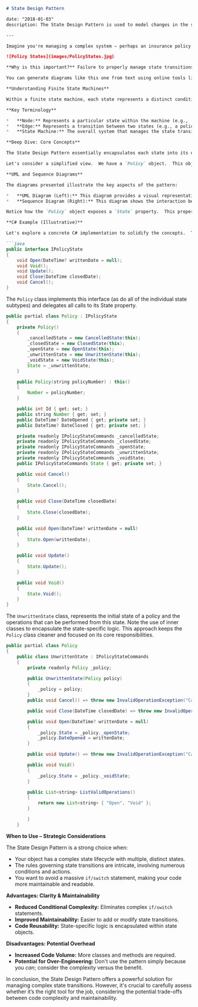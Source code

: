 ```markdown
# State Design Pattern

date: "2018-01-03"
description: The State Design Pattern is used to model changes in the status or state of an object by delegating rules for such changes to individual objects representing each possible state.

---

Imagine you're managing a complex system – perhaps an insurance policy management system.  This system handles everything from initial quote generation to final claim processing. As the policy moves through different phases—unwritten, open, closed, cancelled, and void—the rules governing its behavior change drastically. Simply adding `if` and `switch` statements to handle these state transitions would quickly lead to a sprawling, unmaintainable codebase. This is where the State Design Pattern shines, offering a cleaner, more manageable solution.

![Policy States](images/PolicyStates.jpg)

**Why is this important?** Failure to properly manage state transitions can lead to significant problems: incorrect data, inconsistent behavior, and ultimately, a system that doesn't meet business requirements. Imagine a scenario where a policy mistakenly gets marked as ‘closed’ during a claim processing step – this could result in a significant financial loss.

You can generate diagrams like this one from text using online tools like WebGraphViz ([https://ardalis.com/simple-flowcharts-and-state-diagrams-with-webgraphviz](https://ardalis.com/simple-flowcharts-and-state-diagrams-with-webgraphviz)). The diagram represents a *finite state machine*, a fundamental concept in computer science.

**Understanding Finite State Machines**

Within a finite state machine, each state represents a distinct condition or situation. Transitions between states are triggered by specific events or inputs.  This allows you to model complex behavior in a clear and organized way. The diagram above illustrates the typical states of an insurance policy – the core concept of the State pattern.

**Key Terminology**

*   **Node:** Represents a particular state within the machine (e.g., 'Open', 'Closed').
*   **Edge:** Represents a transition between two states (e.g., a policy transitioning from 'Open' to 'Closed').
*   **State Machine:** The overall system that manages the state transitions.

**Deep Dive: Core Concepts**

The State Design Pattern essentially encapsulates each state into its own object. This object is responsible for handling the specific actions and events associated with that state.

Let's consider a simplified view.  We have a `Policy` object.  This object *doesn’t* directly handle state transitions. Instead, it holds a reference to a `State` object, which is responsible for determining what actions can be performed and executing those actions.

**UML and Sequence Diagrams**

The diagrams presented illustrate the key aspects of the pattern:

*   **UML Diagram (Left):** This diagram provides a visual representation of the state machine.
*   **Sequence Diagram (Right):** This diagram shows the interaction between the `Policy` object and the `State` object during a state transition.

Notice how the `Policy` object exposes a `State` property.  This property is used to change the policy's state.  The `State` object, in turn, delegates the action to the appropriate method based on the current state.

**C# Example (Illustrative)**

Let's explore a concrete C# implementation to solidify the concepts.  This example uses an `InsurancePolicy` as the context object, with states representing stages in the policy lifecycle: 'Unwritten', 'Open', 'Closed', 'Cancelled', and 'Void'.  While the provided example only demonstrates a very simplified concept, it highlights how the pattern works.

```java
public interface IPolicyState
{
    void Open(DateTime? writtenDate = null);
    void Void();
    void Update();
    void Close(DateTime closedDate);
    void Cancel();
}
```

The `Policy` class implements this interface (as do all of the individual state subtypes) and delegates all calls to its State property.

```java
public partial class Policy : IPolicyState
{
    private Policy()
    {
        _cancelledState = new CancelledState(this);
        _closedState = new ClosedState(this);
        _openState = new OpenState(this);
        _unwrittenState = new UnwrittenState(this);
        _voidState = new VoidState(this);
        State = _unwrittenState;
    }

    public Policy(string policyNumber) : this()
    {
        Number = policyNumber;
    }

    public int Id { get; set; }
    public string Number { get; set; }
    public DateTime? DateOpened { get; private set; }
    public DateTime? DateClosed { get; private set; }

    private readonly IPolicyStateCommands _cancelledState;
    private readonly IPolicyStateCommands _closedState;
    private readonly IPolicyStateCommands _openState;
    private readonly IPolicyStateCommands _unwrittenState;
    private readonly IPolicyStateCommands _voidState;
    public IPolicyStateCommands State { get; private set; }

    public void Cancel()
    {
        State.Cancel();
    }

    public void Close(DateTime closedDate)
    {
        State.Close(closedDate);
    }

    public void Open(DateTime? writtenDate = null)
    {
        State.Open(writtenDate);
    }

    public void Update()
    {
        State.Update();
    }

    public void Void()
    {
        State.Void();
    }
}
```

The `UnwrittenState` class, represents the initial state of a policy and the operations that can be performed from this state.  Note the use of inner classes to encapsulate the state-specific logic.  This approach keeps the `Policy` class cleaner and focused on its core responsibilities.

```java
public partial class Policy
{
    public class UnwrittenState : IPolicyStateCommands
    {
        private readonly Policy _policy;

        public UnwrittenState(Policy policy)
        {
            _policy = policy;
        }
        public void Cancel() => throw new InvalidOperationException("Cannot cancel a policy before it's been Opened.");

        public void Close(DateTime closedDate) => throw new InvalidOperationException("Cannot close a policy before it's been Opened.");

        public void Open(DateTime? writtenDate = null)
        {
            _policy.State = _policy._openState;
            _policy.DateOpened = writtenDate;
        }

        public void Update() => throw new InvalidOperationException("Cannot update a policy before it's been Opened.");

        public void Void()
        {
            _policy.State = _policy._voidState;
        }

        public List<string> ListValidOperations()
        {
            return new List<string> { "Open", "Void" };
        }

        }
    }
```

**When to Use – Strategic Considerations**

The State Design Pattern is a strong choice when:

*   Your object has a complex state lifecycle with multiple, distinct states.
*   The rules governing state transitions are intricate, involving numerous conditions and actions.
*   You want to avoid a massive `if/switch` statement, making your code more maintainable and readable.

**Advantages:  Clarity & Maintainability**

*   **Reduced Conditional Complexity:**  Eliminates complex `if/switch` statements.
*   **Improved Maintainability:** Easier to add or modify state transitions.
*   **Code Reusability:** State-specific logic is encapsulated within state objects.

**Disadvantages:  Potential Overhead**

*   **Increased Code Volume:** More classes and methods are required.
*   **Potential for Over-Engineering:**  Don't use the pattern simply because you *can*; consider the complexity versus the benefit.

In conclusion, the State Design Pattern offers a powerful solution for managing complex state transitions. However, it's crucial to carefully assess whether it’s the right tool for the job, considering the potential trade-offs between code complexity and maintainability.
```
